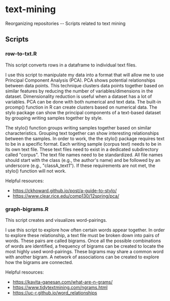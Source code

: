 # text-mining
Reorganizing repositories -- Scripts related to text mining

## Scripts

### **row-to-txt.R**

This script converts rows in a dataframe to individual text files. 

I use this script to manipulate my data into a format that will allow me to use Principal Component Analysis (PCA). PCA shows potential relationships between data points. This technique clusters data points together based on similar features by reducing the number of variables/dimensions in the dataset. Dimensionality reduction is useful when a dataset has a lot of variables. PCA can be done with both numerical and text data. The built-in prcomp() function in R can create clusters based on numerical data. The stylo package can show the principal components of a text-based dataset by grouping writing samples together by style.

The stylo() function groups writing samples together based on similar characteristics. Grouping text together can show interesting relationships between the samples. In order to work, the the stylo() package requires text to be in a specific format. Each writing sample (corpus text) needs to be in its own text file. These text files need to exist in a dedicated subdirectory called "corpus". The text file names need to be standardized. All file names should start with the class (e.g., the author's name) and be followed by an underscore (e.g., "classA_text1"). If these requirements are not met, the stylo() function will not work.

Helpful resources:
* https://ckhoward.github.io/post/a-guide-to-stylo/
* https://www.clear.rice.edu/comp130/12spring/pca/

### **graph-bigrams.R**

This script creates and visualizes word-pairings.

I use this script to explore how often certain words appear together. In order to explore these relationship, a text file must be broken down into pairs of words. These pairs are called bigrams. Once all the possible combinations of words are identified, a frequency of bigrams can be created to locate the most highly used word-pairings. These bigrams may share a common word with another bigram. A network of associations can be created to explore how the bigrams are connected. 

Helpful resources:
* https://kavita-ganesan.com/what-are-n-grams/
* https://www.tidytextmining.com/ngrams.html
* https://uc-r.github.io/word_relationships
